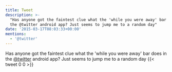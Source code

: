 ```yaml
---
title: Tweet
description: >-
  "Has anyone got the faintest clue what the 'while you were away' bar does in
  the @twitter android app? Just seems to jump me to a random day"
date: '2015-03-17T08:03:33+00:00'
mentions:
  - '@twitter'
---
```

Has anyone got the faintest clue what the 'while you were away' bar does in the [@twitter](https://twitter.com/@twitter) android app? Just seems to jump me to a random day
      {{< tweet 0 0 >}}
    

